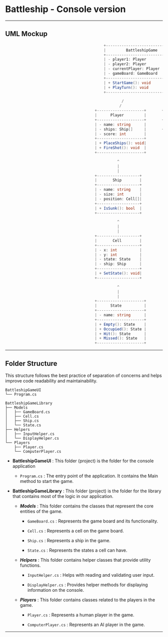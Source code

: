 # Battleship - Console version



---

## UML Mockup

``` C#
                                            +--------------------------------+
                                            |         BattleshipGame         |
                                            +--------------------------------+
                                            | - player1: Player              |
                                            | - player2: Player              |
                                            | - currentPlayer: Player        |
                                            | - gameBoard: GameBoard         |
                                            +--------------------------------+
                                            | + StartGame(): void            |
                                            | + PlayTurn(): void             |
                                            +--------------------------------+

                                                    /                      \
                                                   /                        \
                                        +---------------------+       +------------------+
                                        |      Player         |       |    GameBoard     |
                                        +---------------------+       +------------------+
                                        | - name: string      |       | - board: Cell[,] |
                                        | - ships: Ship[]     |       +------------------+
                                        | - score: int        |
                                        +---------------------+
                                        | + PlaceShips(): void|
                                        | + FireShot(): void  |
                                        +---------------------+

                                                  ^
                                                  |
                                                  |
                                        +-------------------+
                                        |       Ship        |
                                        +-------------------+
                                        | - name: string    |
                                        | - size: int       |
                                        | - position: Cell[]|
                                        +-------------------+
                                        | + IsSunk(): bool  |
                                        +-------------------+

                                                  ^
                                                  |
                                                  |
                                        +-------------------+
                                        |       Cell        |
                                        +-------------------+
                                        | - x: int          |
                                        | - y: int          |
                                        | - state: State    |
                                        | - ship: Ship      |
                                        +-------------------+
                                        | + SetState(): void|
                                        +-------------------+

                                                  ^
                                                  |
                                                  |
                                        +---------------------+
                                        |      State          |
                                        +---------------------+
                                        | - name: string      |
                                        +---------------------+
                                        | + Empty(): State    |
                                        | + Occupied(): State |
                                        | + Hit(): State      |
                                        | + Missed(): State   |
                                        +---------------------+
```

---

## Folder Structure

This structure follows the best practice of separation of concerns and helps improve code readability and maintainability.


```
BattleshipGameUI
└── Program.cs

BattleshipGameLibrary
├── Models
│   ├── GameBoard.cs
│   ├── Cell.cs
│   ├── Ship.cs
│   └── State.cs
├── Helpers
│   ├── InputHelper.cs
│   └── DisplayHelper.cs
└── Players
    ├── Player.cs
    └── ComputerPlayer.cs
```

- **BattleshipGameUI** : This folder (project) is the folder for the console application

  - `Program.cs` : The entry point of the application. It contains the Main method to start the game.

- **BattleshipGameLibrary** : This folder (project) is the folder for the library that contains most of the logic in our application.

  - ***Models*** : This folder contains the classes that represent the core entities of the game.

    - `GameBoard.cs` : Represents the game board and its functionality.

    - `Cell.cs` : Represents a cell on the game board.

    - `Ship.cs` : Represents a ship in the game.

    - `State.cs` : Represents the states a cell can have.

  - ***Helpers*** : This folder contains helper classes that provide utility functions.

    - `InputHelper.cs` : Helps with reading and validating user input.

    - `DisplayHelper.cs` : Provides helper methods for displaying information on the console.

  - ***Players*** : This folder contains classes related to the players in the game.

    - `Player.cs` : Represents a human player in the game.

    - `ComputerPlayer.cs` : Represents an AI player in the game.

---